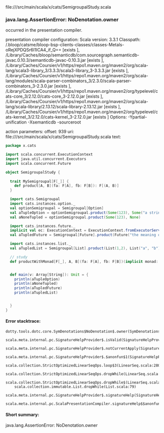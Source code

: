 file://<WORKSPACE>/src/main/scala/x/cats/SemigroupalStudy.scala
### java.lang.AssertionError: NoDenotation.owner

occurred in the presentation compiler.

presentation compiler configuration:
Scala version: 3.3.1
Classpath:
<WORKSPACE>/.bloop/catsme/bloop-bsp-clients-classes/classes-Metals-oRejXPDQSr6I1ICA4_if_Q== [exists ], <HOME>/Library/Caches/bloop/semanticdb/com.sourcegraph.semanticdb-javac.0.10.3/semanticdb-javac-0.10.3.jar [exists ], <HOME>/Library/Caches/Coursier/v1/https/repo1.maven.org/maven2/org/scala-lang/scala3-library_3/3.3.3/scala3-library_3-3.3.3.jar [exists ], <HOME>/Library/Caches/Coursier/v1/https/repo1.maven.org/maven2/org/scala-lang/modules/scala-parser-combinators_3/2.3.0/scala-parser-combinators_3-2.3.0.jar [exists ], <HOME>/Library/Caches/Coursier/v1/https/repo1.maven.org/maven2/org/typelevel/cats-core_3/2.12.0/cats-core_3-2.12.0.jar [exists ], <HOME>/Library/Caches/Coursier/v1/https/repo1.maven.org/maven2/org/scala-lang/scala-library/2.13.12/scala-library-2.13.12.jar [exists ], <HOME>/Library/Caches/Coursier/v1/https/repo1.maven.org/maven2/org/typelevel/cats-kernel_3/2.12.0/cats-kernel_3-2.12.0.jar [exists ]
Options:
-Ypartial-unification -Xsemanticdb -sourceroot <WORKSPACE>


action parameters:
offset: 939
uri: file://<WORKSPACE>/src/main/scala/x/cats/SemigroupalStudy.scala
text:
```scala
package x.cats

import scala.concurrent.ExecutionContext
import java.util.concurrent.Executors
import scala.concurrent.Future

object SemigroupalStudy {
  
  trait MySemigroupal[F[_]] {
    def product[A, B](fa: F[A], fb: F[B]): F[(A, B)]
  }

  import cats.Semigroupal
  import cats.instances.option._
  val optionSemigroupal = Semigroupal[Option]
  val aTupleOption = optionSemigroupal.product(Some(123), Some("a string"))
  val aNoneTupled = optionSemigroupal.product(Some(123), None)

  import cats.instances.future._
  implicit val ec: ExecutionContext = ExecutionContext.fromExecutorService(Executors.newFixedThreadPool(8))
  val aTupledFuture = Semigroupal[Future].product(Future("the meaning of life"), Future(42))

  import cats.instances.list._
  val aTupledList = Semigroupal[List].product(List(1,2), List("a", "b"))  //cartitoin product

  // study
  def productWithMonad[F[_], A, B](fa: F[A], fb: F[B])(implicit monad: Monad[]@@)


  def main(v: Array[String]): Unit = {
    println(aTupleOption)
    println(aNoneTupled)
    println(aTupledFuture)
    println(aTupledList)


  }
}

```



#### Error stacktrace:

```
dotty.tools.dotc.core.SymDenotations$NoDenotation$.owner(SymDenotations.scala:2582)
	scala.meta.internal.pc.SignatureHelpProvider$.isValid(SignatureHelpProvider.scala:83)
	scala.meta.internal.pc.SignatureHelpProvider$.notCurrentApply(SignatureHelpProvider.scala:94)
	scala.meta.internal.pc.SignatureHelpProvider$.$anonfun$1(SignatureHelpProvider.scala:48)
	scala.collection.StrictOptimizedLinearSeqOps.loop$3(LinearSeq.scala:280)
	scala.collection.StrictOptimizedLinearSeqOps.dropWhile(LinearSeq.scala:282)
	scala.collection.StrictOptimizedLinearSeqOps.dropWhile$(LinearSeq.scala:278)
	scala.collection.immutable.List.dropWhile(List.scala:79)
	scala.meta.internal.pc.SignatureHelpProvider$.signatureHelp(SignatureHelpProvider.scala:48)
	scala.meta.internal.pc.ScalaPresentationCompiler.signatureHelp$$anonfun$1(ScalaPresentationCompiler.scala:436)
```
#### Short summary: 

java.lang.AssertionError: NoDenotation.owner